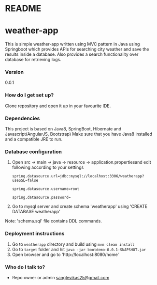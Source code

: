 # README #
# weather-app
This is simple weather-app written using MVC pattern in Java using Springboot which provides APIs for searching city weather and save the results inside a database. Also provides a search functionality over database for retrieving logs.

### Version ###
0.0.1

### How do I get set up? ###
Clone repository and open it up in your favourite IDE.

### Dependencies ###
This project is based on Java8, SpringBoot, Hibernate and Javascript(AngularJS, Bootstrap)
Make sure that you have Java8 installed and a compatible JRE to run.

### Database configuration ###
1. Open src -> main -> java -> resource -> application.propertiesand edit following according to your settings

	`spring.datasource.url=jdbc:mysql://localhost:3306/weatherapp?useSSL=false`
	
	`spring.datasource.username=root`
	
	`spring.datasource.password= `


2. Go to mysql server and create schema 'weatherapp' using 'CREATE DATABASE weatherapp'

Note: 'schema.sql' file contains DDL commands.

### Deployment instructions ###
1. Go to `weatherapp` directory and build using `mvn clean install`
2. Go to `target` folder and hit `java -jar bootdemo-0.0.1-SNAPSHOT.jar`
3. Open browser and go to 'http://localhost:8080/home'

### Who do I talk to? ###

* Repo owner or admin
sanglevikas25@gmail.com
